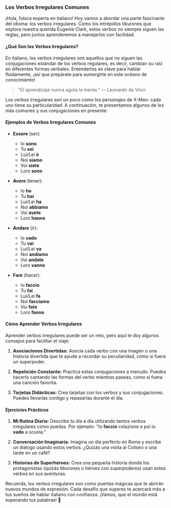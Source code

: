 ### Los Verbos Irregulares Comunes

¡Hola, futura experta en italiano! Hoy vamos a abordar una parte fascinante del idioma: los verbos irregulares. Como los intrépidos tiburones que explora nuestra querida Eugenie Clark, estos verbos no siempre siguen las reglas, pero juntos aprenderemos a manejarlos con facilidad.

#### ¿Qué Son los Verbos Irregulares?

En italiano, los verbos irregulares son aquellos que no siguen las conjugaciones estándar de los verbos regulares, es decir, cambian su raíz en diferentes formas verbales. Entenderlos es clave para hablar fluidamente, ¡así que prepárate para sumergirte en este océano de conocimiento!

> "El aprendizaje nunca agota la mente." — Leonardo da Vinci

Los verbos irregulares son un poco como los personajes de X-Men: cada uno tiene su particularidad. A continuación, te presentamos algunos de los más comunes y sus conjugaciones en presente:

#### Ejemplos de Verbos Irregulares Comunes

- **Essere** (ser):
  - Io **sono**
  - Tu **sei**
  - Lui/Lei **è**
  - Noi **siamo**
  - Voi **siete**
  - Loro **sono**

- **Avere** (tener):
  - Io **ho**
  - Tu **hai**
  - Lui/Lei **ha**
  - Noi **abbiamo**
  - Voi **avete**
  - Loro **hanno**

- **Andare** (ir):
  - Io **vado**
  - Tu **vai**
  - Lui/Lei **va**
  - Noi **andiamo**
  - Voi **andate**
  - Loro **vanno**

- **Fare** (hacer):
  - Io **faccio**
  - Tu **fai**
  - Lui/Lei **fa**
  - Noi **facciamo**
  - Voi **fate**
  - Loro **fanno**

#### Cómo Aprender Verbos Irregulares

Aprender verbos irregulares puede ser un reto, pero aquí te doy algunos consejos para facilitar el viaje:

1. **Asociaciones Divertidas:** Asocia cada verbo con una imagen o una historia divertida que te ayude a recordar su peculiaridad, como si fuera un superpoder.

2. **Repetición Constante:** Practica estas conjugaciones a menudo. Puedes hacerlo cantando las formas del verbo mientras paseas, como si fuera una canción favorita.

3. **Tarjetas Didácticas:** Crea tarjetas con los verbos y sus conjugaciones. Puedes llevarlas contigo y repasarlas durante el día.

#### Ejercicios Prácticos

1. **Mi Rutina Diaria:** Describe tu día a día utilizando tantos verbos irregulares como puedas. Por ejemplo: "Io **faccio** colazione e poi io **vado** a scuola."

2. **Conversación Imaginaria:** Imagina un día perfecto en Roma y escribe un diálogo usando estos verbos. ¿Quizás una visita al Coliseo o una tarde en un café?

3. **Historias de Superhéroes:** Crea una pequeña historia donde los protagonistas (quizás tiburones o héroes con superpoderes) usan estos verbos en sus aventuras.

Recuerda, los verbos irregulares son como puertas mágicas que te abrirán nuevos mundos de expresión. Cada desafío que superes te acercará más a tus sueños de hablar italiano con confianza. ¡Vamos, que el mundo está esperando tus palabras! 🌟